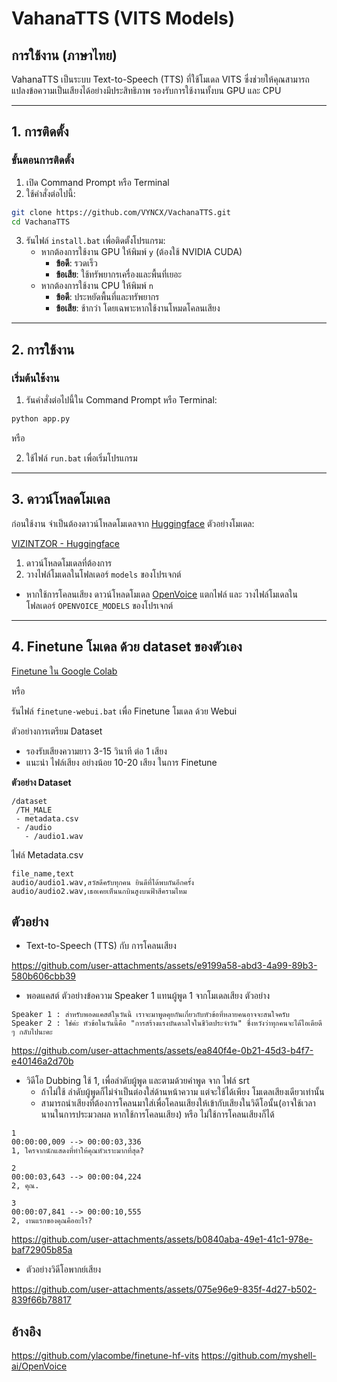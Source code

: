 # VahanaTTS (VITS Models)

## การใช้งาน (ภาษาไทย)

VahanaTTS เป็นระบบ Text-to-Speech (TTS) ที่ใช้โมเดล VITS ซึ่งช่วยให้คุณสามารถแปลงข้อความเป็นเสียงได้อย่างมีประสิทธิภาพ รองรับการใช้งานทั้งบน GPU และ CPU

---

## 1. การติดตั้ง

### ขั้นตอนการติดตั้ง
1. เปิด Command Prompt หรือ Terminal
2. ใช้คำสั่งต่อไปนี้:

```sh
git clone https://github.com/VYNCX/VachanaTTS.git
cd VachanaTTS
```

3. รันไฟล์ `install.bat` เพื่อติดตั้งโปรแกรม:
   - หากต้องการใช้งาน GPU ให้พิมพ์ `y` (ต้องใช้ NVIDIA CUDA)
     - **ข้อดี**: รวดเร็ว
     - **ข้อเสีย**: ใช้ทรัพยากรเครื่องและพื้นที่เยอะ
   - หากต้องการใช้งาน CPU ให้พิมพ์ `n`
     - **ข้อดี**: ประหยัดพื้นที่และทรัพยากร
     - **ข้อเสีย**: ช้ากว่า โดยเฉพาะหากใช้งานโหมดโคลนเสียง

---

## 2. การใช้งาน

### เริ่มต้นใช้งาน
1. รันคำสั่งต่อไปนี้ใน Command Prompt หรือ Terminal:

```sh
python app.py
```

หรือ

2. ใช้ไฟล์ `run.bat` เพื่อเริ่มโปรแกรม

---

## 3. ดาวน์โหลดโมเดล

ก่อนใช้งาน จำเป็นต้องดาวน์โหลดโมเดลจาก [Huggingface](https://huggingface.co) ตัวอย่างโมเดล:

[VIZINTZOR - Huggingface](https://huggingface.co/VIZINTZOR)

1. ดาวน์โหลดโมเดลที่ต้องการ
2. วางไฟล์โมเดลในโฟลเดอร์ `models` ของโปรเจกต์

- หากใช้การโคลนเสียง ดาวน์โหลดโมเดล [OpenVoice](https://github.com/VYNCX/OpenVoice-WebUI/releases/download/Download/OPENVOICE_MODELS.zip) แตกไฟล์ และ วางไฟล์โมเดลในโฟลเดอร์ `OPENVOICE_MODELS` ของโปรเจกต์
---

## 4. Finetune โมเดล ด้วย dataset ของตัวเอง

[Finetune ใน Google Colab](https://colab.research.google.com/drive/12qbpHnu7wYiTEoqh6_57_KUjp4gJkx2h?usp=sharing)

หรือ 

รันไฟล์ `finetune-webui.bat` เพื่อ Finetune โมเดล ด้วย Webui

ตัวอย่างการเตรียม Dataset 
   - รองรับเสียงความยาว 3-15 วินาที ต่อ 1 เสียง
   - แนะนำ ไฟล์เสียง อย่างน้อย 10-20 เสียง ในการ Finetune

**ตัวอย่าง Dataset** 
```text
/dataset
 /TH_MALE
 - metadata.csv
 - /audio
   - /audio1.wav
```
ไฟล์ Metadata.csv

```text
file_name,text
audio/audio1.wav,สวัสดีครับทุกคน ยินดีที่ได้พบกันอีกครั้ง
audio/audio2.wav,เธอเคยเห็นนกบินสูงบนฟ้าสีครามไหม
```

## ตัวอย่าง
- Text-to-Speech (TTS) กับ การโคลนเสียง

https://github.com/user-attachments/assets/e9199a58-abd3-4a99-89b3-580b606cbb39


- พอดแคสต์ ตัวอย่างข้อความ Speaker 1 แทนผู้พูด 1 จากโมเดลเสียง ตัวอย่าง
```text
Speaker 1 : สำหรับพอดแคสต์ในวันนี้ เราจะมาพูดคุยกันเกี่ยวกับหัวข้อที่หลายคนอาจจะสนใจครับ
Speaker 2 : ใช่ค่ะ หัวข้อในวันนี้คือ "การสร้างแรงบันดาลใจในชีวิตประจำวัน" ซึ่งหวังว่าทุกคนจะได้ไอเดียดี ๆ กลับไปนะคะ
```

https://github.com/user-attachments/assets/ea840f4e-0b21-45d3-b4f7-e40146a2d70b


- วิดีโอ Dubbing ใช้ 1, เพื่อลำดับผู้พูด และตามด้วยคำพูด จาก ไฟล์ srt
   - ถ้าไม่ใช้ ลำดับผู้พูดก็ไม่จำเป็นต่องใส่ด้านหน้าความ แต่จะใช้ได้เพียง โมเดลเสียงเดียวเท่านั้น
   - สามารถนำเสียงที่ต้องการโคลนมาใส่เพื่อโคลนเสียงให้เข้ากับเสียงในวิดีโอนั้น(อาจใช้เวลานานในการประมวลผล หากใช้การโคลนเสียง) หรือ ไม่ใช้การโคลนเสียงก็ได้
     
```srt
1
00:00:00,009 --> 00:00:03,336
1, ใครจากนักแสดงที่ทำให้คุณหัวเราะมากที่สุด?

2
00:00:03,643 --> 00:00:04,224
2, คุณ.

3
00:00:07,841 --> 00:00:10,555
2, งานแรกของคุณคืออะไร?
```

https://github.com/user-attachments/assets/b0840aba-49e1-41c1-978e-baf72905b85a


- ตัวอย่างวิดีโอพากย์เสียง

https://github.com/user-attachments/assets/075e96e9-835f-4d27-b502-839f66b78817


## อ้างอิง

https://github.com/ylacombe/finetune-hf-vits
https://github.com/myshell-ai/OpenVoice






